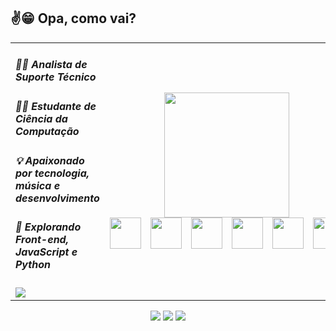 ## ✌️😁 Opa, como vai? 
<div align=center>

<table>
<tr>
  <td>

##### 🧑‍💻 Analista de Suporte Técnico  
##### 👨‍🎓 Estudante de Ciência da Computação  
##### 💡 Apaixonado por tecnologia, música e desenvolvimento  
##### 🚀 Explorando Front-end, JavaScript e Python  
<img src="https://github-readme-stats.vercel.app/api/top-langs/?username=bnohandz&layout=compact&theme=radical" />

  </td>
  <td align="center">
    <img src="https://media3.giphy.com/media/v1.Y2lkPTc5MGI3NjExYjRqcGoyd2pqeHZkZHRocjdmM2Y3bmc4YWx0Z3cwZzk4bDEwc3ZxOSZlcD12MV9pbnRlcm5hbF9naWZfYnlfaWQmY3Q9Zw/78XCFBGOlS6keY1Bil/giphy.gif" width="200px" />
    <div align="center" style="display: flex; justify-content: center; gap: 15px;">
      <img src="https://cdn.jsdelivr.net/gh/devicons/devicon/icons/python/python-original.svg" height="50"/>
      <img src="https://cdn.jsdelivr.net/gh/devicons/devicon/icons/html5/html5-original.svg" height="50"/>
      <img src="https://cdn.jsdelivr.net/gh/devicons/devicon/icons/css3/css3-original.svg" height="50"/>
      <img src="https://cdn.jsdelivr.net/gh/devicons/devicon/icons/javascript/javascript-original.svg" height="50"/>
      <img src="https://cdn.jsdelivr.net/gh/devicons/devicon/icons/git/git-original.svg" height="50"/>
      <img src="https://cdn.jsdelivr.net/gh/devicons/devicon/icons/vscode/vscode-original.svg" height="50"/>
    </div>
    </td>
  </tr>
</table>

  <div align="center">
    <a href="https://www.linkedin.com/in/brunofrnnds/" target="_blank"><img src="https://img.shields.io/badge/-LinkedIn-%230077B5?style=for-the-badge&logo=linkedin&logoColor=white"></a>
    <a href="mailto:bnohunt@gmail.com" target="_blank"><img src="https://img.shields.io/badge/-Gmail-%23333?style=for-the-badge&logo=gmail&logoColor=white"></a>
    <a href="https://instagram.com/bnohandz" target="_blank"><img src="https://img.shields.io/badge/-Instagram-%23E4405F?style=for-the-badge&logo=instagram&logoColor=white"></a>
  </div>

</div>
